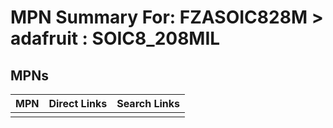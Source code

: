 



# MPN Summary For: FZASOIC828M > adafruit : SOIC8_208MIL

## MPNs
  

|MPN|Direct Links|Search Links|
| :--- | :--- | :--- |
||||

